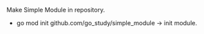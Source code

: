 Make Simple Module in repository.


* go mod init github.com/go_study/simple_module
   -> init module. 
